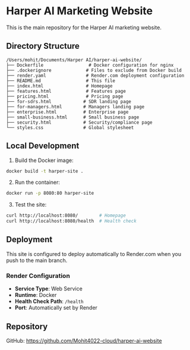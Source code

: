 # Harper AI Marketing Website

This is the main repository for the Harper AI marketing website.

## Directory Structure

```
/Users/mohit/Documents/Harper AI/harper-ai-website/
├── Dockerfile                 # Docker configuration for nginx
├── .dockerignore             # Files to exclude from Docker build
├── render.yaml               # Render.com deployment configuration
├── README.md                 # This file
├── index.html                # Homepage
├── features.html             # Features page
├── pricing.html              # Pricing page
├── for-sdrs.html            # SDR landing page
├── for-managers.html        # Managers landing page
├── enterprise.html          # Enterprise page
├── small-business.html      # Small business page
├── security.html            # Security/compliance page
└── styles.css               # Global stylesheet
```

## Local Development

1. Build the Docker image:
```bash
docker build -t harper-site .
```

2. Run the container:
```bash
docker run -p 8080:80 harper-site
```

3. Test the site:
```bash
curl http://localhost:8080/        # Homepage
curl http://localhost:8080/health  # Health check
```

## Deployment

This site is configured to deploy automatically to Render.com when you push to the main branch.

### Render Configuration
- **Service Type**: Web Service
- **Runtime**: Docker
- **Health Check Path**: `/health`
- **Port**: Automatically set by Render

## Repository

GitHub: https://github.com/Mohit4022-cloud/harper-ai-website